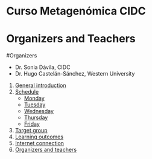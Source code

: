 # Curso Metagenómica CIDC 


# Organizers and Teachers

#Organizers
* Dr. Sonia Dávila, CIDC
* Dr. Hugo Castelán-Sánchez, Western University 


1. [General introduction](#General-introduction)
2. [Schedule](#Schedule)
    - [Monday](#Monday)
    - [Tuesday](#Tuesday)
    - [Wednesday](#Wednesday)
    - [Thursday](#Thursday)
    - [Friday](#Friday)
3. [Target group](#target-group)
4. [Learning outcomes](#learning-outcomes)
5. [Internet connection](#internet-connection)
7. [Organizers and teachers](#Organizers-and-teachers)
